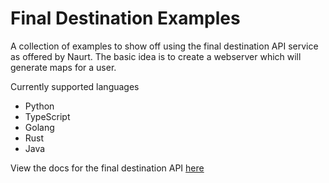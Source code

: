 # Final Destination Examples

A collection of examples to show off using the final destination API service 
as offered by Naurt. The basic idea is to create a webserver which will generate
maps for a user.

Currently supported languages

- Python
- TypeScript
- Golang
- Rust
- Java

View the docs for the final destination API [here](https://docs.naurt.com/)
